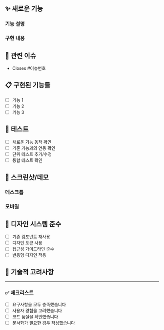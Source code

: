 ## ✨ 새로운 기능

### 기능 설명

<!-- 추가된 기능이 무엇인지 설명해주세요 -->

### 구현 내용

<!-- 어떻게 구현했는지 간략히 설명해주세요 -->

## 🔗 관련 이슈

- Closes #이슈번호

## 📋 구현된 기능들

- [ ] 기능 1
- [ ] 기능 2
- [ ] 기능 3

## 🧪 테스트

- [ ] 새로운 기능 동작 확인
- [ ] 기존 기능과의 연동 확인
- [ ] 단위 테스트 추가/수정
- [ ] 통합 테스트 확인

## 📱 스크린샷/데모

### 데스크톱

### 모바일

## 🎨 디자인 시스템 준수

- [ ] 기존 컴포넌트 재사용
- [ ] 디자인 토큰 사용
- [ ] 접근성 가이드라인 준수
- [ ] 반응형 디자인 적용

## 🔧 기술적 고려사항

<!-- 성능, 보안, 확장성 등에 대한 고려사항이 있다면 작성해주세요 -->

---

### ✅ 체크리스트

- [ ] 요구사항을 모두 충족했습니다
- [ ] 사용자 경험을 고려했습니다
- [ ] 코드 품질을 확인했습니다
- [ ] 문서화가 필요한 경우 작성했습니다

